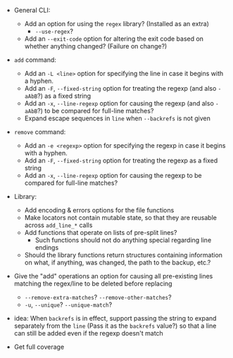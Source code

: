- General CLI:
    - Add an option for using the `regex` library? (Installed as an extra)
        - `--use-regex`?
    - Add an `--exit-code` option for altering the exit code based on whether
      anything changed?  (Failure on change?)

- `add` command:
    - Add an `-L <line>` option for specifying the line in case it
      begins with a hyphen.
    - Add an `-F`, `--fixed-string` option for treating the regexp (and also
      `-aAbB`?) as a fixed string
    - Add an `-x`, `--line-regexp` option for causing the regexp (and also
      `-aAbB`?) to be compared for full-line matches?
    - Expand escape sequences in `line` when `--backrefs` is not given

- `remove` command:
    - Add an `-e <regexp>` option for specifying the regexp in case it begins
      with a hyphen.
    - Add an `-F`, `--fixed-string` option for treating the regexp as a fixed
      string
    - Add an `-x`, `--line-regexp` option for causing the regexp to be compared
      for full-line matches?

- Library:
    - Add encoding & errors options for the file functions
    - Make locators not contain mutable state, so that they are reusable across
      `add_line_*` calls
    - Add functions that operate on lists of pre-split lines?
        - Such functions should not do anything special regarding line endings
    - Should the library functions return structures containing information on
      what, if anything, was changed, the path to the backup, etc.?

- Give the "add" operations an option for causing all pre-existing lines
  matching the regex/line to be deleted before replacing
    - `--remove-extra-matches`? `--remove-other-matches`?
    - `-u`, `--unique`? `--unique-match`?

- idea: When `backrefs` is in effect, support passing the string to expand
  separately from the `line` (Pass it as the `backrefs` value?) so that a line
  can still be added even if the regexp doesn't match

- Get full coverage
